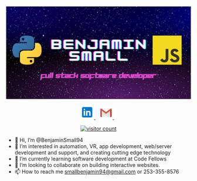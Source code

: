 ![my great header banner](BenjaminSmall.png)

<p align="center" dir="auto">
  <a href="https://www.linkedin.com/in/bjgsmall/" target="_blank" rel="noopener noreferrer">
    <img height="38" src="./linkedin.png" style="max-width: 100%;">
  </a>&nbsp;&nbsp;
  
  <a href="mailto:smallbenjamin94@gmail.com">
    <img height="35" src="./gmail.png" style="max-width: 100%;">
  </a>&nbsp;&nbsp;
</p>

<p align="center" dir="auto">
  <a href="https://camo.githubusercontent.com/a52fa22d2e4fc1b7cfd72386b888779b926776ffcd65807ca80a4b338d56ad6a/68747470733a2f2f76697369746f722d62616467652e676c697463682e6d652f62616467653f706167655f69643d68747470733a2f2f76697369746f722d62616467652e676c697463682e6d652f62616467653f706167655f69643d42656e6a616d696e536d616c6c39342e42656e6a616d696e536d616c6c3934266c6566745f636f6c6f723d677261792672696768745f636f6c6f723d626c7565">
    <img src="https://visitor-badge.glitch.me/badge?page_id=https://visitor-badge.glitch.me/badge?page_id=BenjaminSmall94.BenjaminSmall94&left_color=gray&right_color=blue" alt="visitor count"/>
  </a>
</p>

- 👋 Hi, I’m @BenjaminSmall94
- 👀 I’m interested in automation, VR, app development, web/server development and support, and creating cutting edge technology
- 🌱 I’m currently learning software development at Code Fellows
- 💞️ I’m looking to collaborate on building interactive websites.
- 📫 How to reach me smallbenjamin94@gmail.com or 253-355-8576

<!---
BenjaminSmall94/BenjaminSmall94 is a ✨ special ✨ repository because its `README.md` (this file) appears on your GitHub profile.
You can click the Preview link to take a look at your changes.
--->
